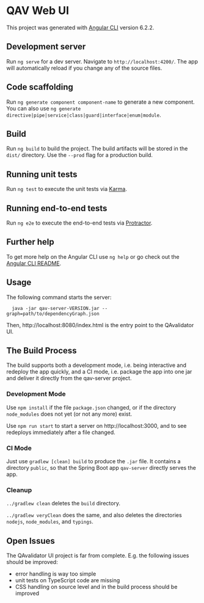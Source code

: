 # QAV Web UI

This project was generated with [Angular CLI](https://github.com/angular/angular-cli) version 6.2.2.

## Development server

Run `ng serve` for a dev server. Navigate to `http://localhost:4200/`. The app will automatically reload if you change any of the source files.

## Code scaffolding

Run `ng generate component component-name` to generate a new component. You can also use `ng generate directive|pipe|service|class|guard|interface|enum|module`.

## Build

Run `ng build` to build the project. The build artifacts will be stored in the `dist/` directory. Use the `--prod` flag for a production build.

## Running unit tests

Run `ng test` to execute the unit tests via [Karma](https://karma-runner.github.io).

## Running end-to-end tests

Run `ng e2e` to execute the end-to-end tests via [Protractor](http://www.protractortest.org/).

## Further help

To get more help on the Angular CLI use `ng help` or go check out the [Angular CLI README](https://github.com/angular/angular-cli/blob/master/README.md).


## Usage

The following command starts the server:

```
  java -jar qav-server-VERSION.jar --graph=path/to/dependencyGraph.json
```

Then, http://localhost:8080/index.html is the entry point to the QAvalidator UI.

## The Build Process

The build supports both a development mode, i.e. being interactive and redeploy the app quickly,
and a CI mode, i.e. package the app into one jar and deliver it directly from the qav-server project.

### Development Mode

Use `npm install` if the file `package.json` changed, or if the directory `node_modules` does
not yet (or not any more) exist.

Use `npm run start` to start a server on http://localhost:3000, and to see redeploys
immediately after a file changed.

### CI Mode

Just use `gradlew [clean] build` to produce the `.jar` file.
It contains a directory `public`, so that the Spring Boot app `qav-server` directly serves the app.

### Cleanup

`../gradlew clean` deletes the `build` directory.

`../gradlew veryClean` does the same, and also deletes the directories
`nodejs`, `node_modules`, and `typings`.


## Open Issues

The QAvalidator UI project is far from complete. E.g. the following issues should be improved:

* error handling is way too simple
* unit tests on TypeScript code are missing
* CSS handling on source level and in the build process should be improved
